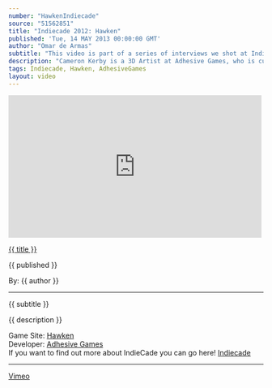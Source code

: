```yaml
---
number: "HawkenIndiecade"
source: "51562851"
title: "Indiecade 2012: Hawken"
published: 'Tue, 14 MAY 2013 00:00:00 GMT'
author: "Omar de Armas"
subtitle: "This video is part of a series of interviews we shot at IndieCade 2012."
description: "Cameron Kerby is a 3D Artist at Adhesive Games, who is currently developing Hawken. An upcoming Free-to-Play mech FPS. We talk to Cameron about what it's like to build synergy from the ground up, the trials and benefits of a Free-to-Play business model, and what Hawken does differently to improve on the traditional mech game formula."
tags: Indiecade, Hawken, AdhesiveGames
layout: video
---
```


<div class="vid_container">
  <iframe src="http://player.vimeo.com/video/{{ source }}" width="500" height="281" frameborder="0" webkitAllowFullScreen mozallowfullscreen allowFullScreen></iframe>
</div>

<a href="../videos/{{ number }}.html" class='postTitleLink'><p class='postTitle'>{{ title }}</p></a>
<p class='postPublished'>{{ published }}</p>
<p class='postAuthor'>By: {{ author }}</p>
<hr>
<p class='podcastSummary'>{{ subtitle }}</p>

<p class='podcastSummary'>{{ description }}</p>

Game Site: [Hawken](http://www.playhawken.com)  
Developer: [Adhesive Games](http://www.adhesivegames.com)  
If you want to find out more about IndieCade you can go here! [Indiecade](http://www.indiecade.com)
- - -
[Vimeo](www.vimeo.com/indestructibleart)